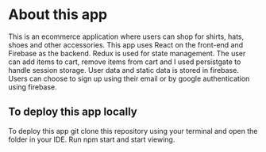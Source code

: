 # About this app

This is an ecommerce application where users can shop for shirts, hats, shoes and other accessories. This app uses React on the front-end and Firebase as the backend. Redux is used for state management. The user can add items to cart, remove items from cart and I used persistgate to handle session storage. User data and static data is stored in firebase. Users can choose to sign up using their email or by google authentication using firebase. 

## To deploy this app locally 
To deploy this app git clone this repository using your terminal and open the folder in your IDE. 
Run npm start and start viewing.
